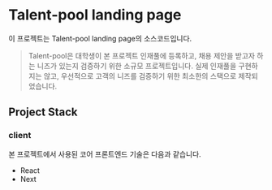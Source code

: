 # Talent-pool landing page

이 프로젝트는 Talent-pool landing page의 소스코드입니다.

> Talent-pool은 대학생이 본 프로젝트 인재풀에 등록하고, 채용 제안을 받고자 하는 니즈가 있는지 검증하기 위한 소규모 프로젝트입니다.
> 실제 인재풀을 구현하지는 않고, 우선적으로 고객의 니즈를 검증하기 위한 최소한의 스택으로 제작되었습니다.

## Project Stack

### client

본 프로젝트에서 사용된 코어 프론트엔드 기술은 다음과 같습니다.

- React
- Next
